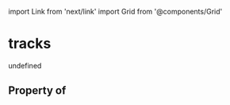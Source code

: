 import Link from 'next/link'
import Grid from '@components/Grid'

# tracks

undefined

## Property of



